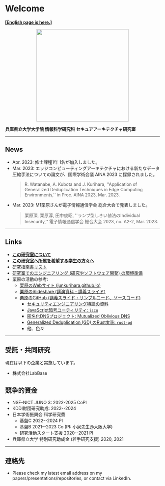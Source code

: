 # Welcome

[**[English page is here.]**](./en.md)

<div align="center">
<img src="./images/logo.png" width="300" text="Logo 2020">
</div>

**兵庫県立大学大学院 情報科学研究科 セキュアアーキテクチャ研究室**

---

## News

- Apr. 2023: 修士課程1年 1名が加入しました。
- Mar. 2023: エッジコンピューティングアーキテクチャにおける新たなデータ圧縮手法についての論文が、国際学術会議 AINA 2023 に採録されました。
  > R. Watanabe, A. Kubota and J. Kurihara, ''Application of Generalized Deduplication Techniques in Edge Computing Environments,'' in Proc. AINA 2023, Mar. 2023.
- Mar. 2023: M1栗原さんが電子情報通信学会 総合大会で発表しました。
  > 栗原頂, 栗原淳, 田中俊昭, ''ランプ型しきい値法のIndividual Insecurity,'' 電子情報通信学会 総合大会 2023, no. A2-2, Mar. 2023.

---

## Links

- [**この研究室について**](./ja/about.md)
- [**この研究室へ所属を希望する学生の方々へ**](./ja/to-students.md)
- [研究指南書リスト](./ja/research-guides.md)
- [研究室でのエンジニアリング (研究やソフトウェア開発) の環境準備](./ja/engineering-env.md)
- 栗原の活動の参考:
  - [栗原のWebサイト (junkurihara.github.io)](https://junkurihara.github.io/)
  - [栗原のSlideshare (講演資料・講義スライド)](https://www.slideshare.net/JunKurihara2)
  - [栗原のGitHub (講義スライド・サンプルコード、ソースコード)](https://github.com/junkurihara)
    - [セキュリティエンジニアリング特論の資料](https://github.com/junkurihara/lecture-security_engineering)
    - [JavaScript暗号ユーティリティ: `jscu`](https://github.com/junkurihara/jscu)
    - [匿名化DNSプロジェクト: Mutualized Oblivious DNS](https://junkurihara.github.io/dns/)
    - [Generalized Deduplication (GD) のRust実装: `rust-gd`](https://github.com/junkurihara/rust-gd)
    - 他、色々

---

## 受託・共同研究

現在は以下の企業と実施しています。

- 株式会社LabBase

## 競争的資金

- NSF-NICT JUNO 3: 2022-2025 CoPI
- KDDI財団研究助成: 2022--2024
- 日本学術振興会 科学研究費
  - 基盤C 2022--2024 PI
  - 基盤B 2021--2023 Co (PI: 小泉先生@大阪大学)
  - 研究活動スタート支援 2020--2021 PI
- 兵庫県立大学 特別研究助成金 (若手研究支援) 2020, 2021

---

## 連絡先

- Please check my latest email address on my papers/presentations/repositories, or contact via LinkedIn.
